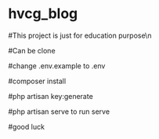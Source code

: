 # hvcg_blog 

#This project is just for education purpose\n

#Can be clone

#change .env.example to .env

#composer install

#php artisan key:generate

#php artisan serve to run serve

#good luck
